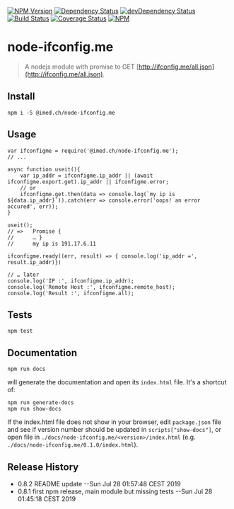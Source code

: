 [![NPM Version](https://img.shields.io/npm/v/@imed.ch/node-ifconfig.me.svg)](https://npmjs.org/package/@imed.ch/node-ifconfig.me)
[![Dependency Status](https://david-dm.org/jguillod/node-ifconfig.me.svg?style=flat)](https://david-dm.org/jguillod/node-ifconfig.me)
[![devDependency Status](https://img.shields.io/david/dev/jguillod/node-ifconfig.me.svg?style=flat)](https://david-dm.org/jguillod/node-ifconfig.me#info=devDependencies)
[![Build Status](https://travis-ci.com/jguillod/ifconfig.me.svg?branch=master)](https://travis-ci.com/jguillod/ifconfig.me)
[![Coverage Status](https://coveralls.io/repos/github/jguillod/node-ifconfig.me/badge.svg?branch=master)](https://coveralls.io/github/jguillod/node-ifconfig.me?branch=master)
[![NPM](https://img.shields.io/github/license/jguillod/node-ifconfig.me.svg)](LICENSE)


# node-ifconfig.me #


> A nodejs module with promise to GET [http://ifconfig.me/all.json](http://ifconfig.me/all.json).

## Install ##

	npm i -S @imed.ch/node-ifconfig.me

## Usage ##

    var ifconfigme = require('@imed.ch/node-ifconfig.me');
	// ...

	async function useit(){
		var ip_addr = ifconfigme.ip_addr || (await ifconfigme.export.get).ip_addr || ifconfigme.error;
		// or
		ifconfigme.get.then(data => console.log(`my ip is ${data.ip_addr}`)).catch(err => console.error('oops! an error occured', err));
	}
	
	useit();
	// =>	Promise {
	// 		… }
	// 		my ip is 191.17.6.11

	ifconfigme.ready((err, result) => { console.log('ip_addr =', result.ip_addr)})
	
	// … later
	console.log('IP :', ifconfigme.ip_addr);
	console.log('Remote Host :', ifconfigme.remote_host);
	console.log('Result :', ifconfigme.all);
	

## Tests ##

	npm test

## Documentation ##

	npm run docs

will generate the documentation and open its `index.html` file. It's a shortcut of:

	npm run generate-docs
	npm run show-docs

If the index.html file does not show in your browser, edit `package.json` file and see if version number should be updated in `scripts["show-docs"]`, or open file in `./docs/node-ifconfig.me/<version>/index.html` (e.g. `./docs/node-ifconfig.me/0.1.0/index.html`).

## Release History ##

* 0.8.2 README update
  --Sun Jul 28 01:57:48 CEST 2019
* 0.8.1 first npm release, main module but missing tests
  --Sun Jul 28 01:45:18 CEST 2019
